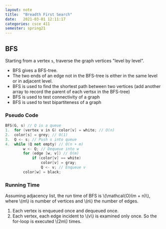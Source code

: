 ```yaml
---
layout: note
title:  "Breadth First Search"
date:   2021-03-01 12:11:17
categories: csce 411
semester: spring21
---
```


## BFS

Starting from a vertex `s`, traverse the graph vertices "level by level".

- BFS gives a BFS-tree.
- The two ends of an edge not in the BFS-tree is either in the same level or in adjacent level.
- BFS is used to find the shortest path between two vertices (add another array to record the parent of each vertsx in the BFS-tree)
- BFS is used to test connectivity of a graph
- BFS is used to test bipartiteness of a graph

### Pseudo Code
```cpp
BFS(G, s) // Q is a queue
1.  for (vertex v in G) color[v] = white; // O(n)
2.  color[s] = grey; // O(1)
3.  Q <- s; // Push s into queue
4.  while (Q not empty) // O(n + m)
        w <- Q; // Dequeue into w
        for (edge [w, v]) // O(m)
            if (color[v] == white)
                color[v] = gray;
                Q <- v; // Enqueue v
        color[w] = black;
```

### Running Time

Assuming adjacency list, the run time of BFS is \\(\mathcal{O}(m + n)\\), where \\(m\\) is number of vertices and \\(n\\) the number of edges.
1. Each vertex is enqueued once and dequeued once.
2. Each vertex, each edge incident to \\(v\\) is examined only once. So the for-loop is executed \\(2m\\) times.